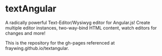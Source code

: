 textAngular
===========

A radically powerful Text-Editor/Wysiwyg editor for Angular.js! Create multiple editor instances, two-way-bind HTML content, watch editors for changes and more!

This is the repository for the gh-pages referenced at fraywing.github.io/textangular.
